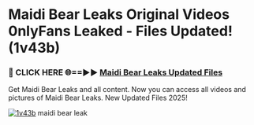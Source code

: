 # Maidi Bear Leaks Original Videos 0nlyFans Leaked - Files Updated! (1v43b)

<h3>🔴 CLICK HERE 🌐==►► <a href="https://tinyurl.com/4seja8ks" rel="nofollow">Maidi Bear Leaks Updated Files</a></h3>

Get Maidi Bear Leaks and all content. Now you can access all videos and pictures of Maidi Bear Leaks. New Updated Files 2025!

[![1v43b](https://i.imgur.com/EWjZXRe.gif)](https://tinyurl.com/4seja8ks)
maidi bear leak